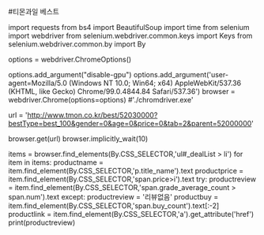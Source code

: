 #티몬과일 베스트

import requests
from bs4 import BeautifulSoup
import time
from selenium import webdriver
from selenium.webdriver.common.keys import Keys
from selenium.webdriver.common.by import By

options = webdriver.ChromeOptions()

options.add_argument("disable-gpu")
options.add_argument('user-agent=Mozilla/5.0 (Windows NT 10.0; Win64; x64) AppleWebKit/537.36 (KHTML, like Gecko) Chrome/99.0.4844.84 Safari/537.36')
browser = webdriver.Chrome(options=options) #'./chromdriver.exe'

url = 'http://www.tmon.co.kr/best/52030000?bestType=best_100&gender=0&age=0&price=0&tab=2&parent=52000000'

browser.get(url)
browser.implicitly_wait(10)

items = browser.find_elements(By.CSS_SELECTOR,'ul#_dealList > li')
for item in items:
    productname = item.find_element(By.CSS_SELECTOR,'p.title_name').text
    productprice = item.find_element(By.CSS_SELECTOR,'span.price>i').text
    try:
        productreview = item.find_element(By.CSS_SELECTOR,'span.grade_average_count > span.num').text
    except:
        productreview = '리뷰없음'
    productbuy = item.find_element(By.CSS_SELECTOR,'span.buy_count').text[:-2]
    productlink = item.find_element(By.CSS_SELECTOR,'a').get_attribute('href')
    print(productreview)

